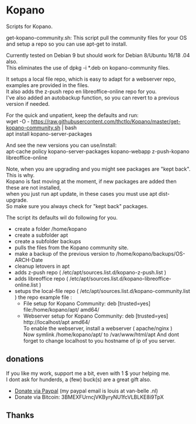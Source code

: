 # Kopano
Scripts for Kopano.

get-kopano-community.sh: This script pull the community files for your OS and setup a repo so you can use apt-get to install.

Currently tested on Debian 9 but should work for Debian 8/Ubuntu 16/18 .04 also.  
This eliminates the use of dpkg -i *.deb on kopano-community files.

It setups a local file repo, which is easy to adapt for a webserver repo, examples are provided in the files.  
It also adds the z-push repo en libreoffice-online repo for you.  
I've also added an autobackup function, so you can revert to a previous version if needed.

For the quick and unpatient, keep the defaults and run:  
wget -O - https://raw.githubusercontent.com/thctlo/Kopano/master/get-kopano-community.sh | bash  
apt install kopano-server-packages

And see the new versions you can use/install:  
apt-cache policy kopano-server-packages kopano-webapp z-push-kopano libreoffice-online

Note, when you are upgrading and you might see packages are "kept back".  
This is why.  
Kopano is fast moving at the moment, if new packages are added then these are not installed,  
when you just run apt update, in these cases you must use apt dist-upgrade.  
So make sure you always check for "kept back" packages.

The script its defaults wil do following for you. 
- create a folder /home/kopano
- create a subfolder apt
- create a subfolder backups
- pulls the files from the Kopano community site.
- make a backup of the previous version to /home/kopano/backups/OS-ARCH-Date
- cleanup letovers in apt
- adds z-push repo ( /etc/apt/sources.list.d/kopano-z-push.list ) 
- adds libreoffice repo  ( /etc/apt/sources.list.d/kopano-libreoffice-online.list ) 
- setups the local-file repo ( /etc/apt/sources.list.d/kopano-community.list ) 
  the repo example file : 
  - File setup for Kopano Community: deb [trusted=yes] file:/home/kopano/apt/ amd64/  
  - Webserver setup for Kopano Community: deb [trusted=yes] http://localhost/apt amd64/  
  To enable the webserver, install a webserver ( apache/nginx )  
  Now symlink /home/kopano/apt/ to /var/www/html/apt
  And dont forget to change localhost to you hostname of ip of you server.  


## donations
If you like my work, support me a bit, even with 1 $ your helping me.  
I dont ask for hunderds, a (few) buck(s) are a great gift also.  
- [Donate via Paypal](https://www.paypal.me/LouisVanBelle) (my paypal email is louis at van-belle .nl)
- Donate via Bitcoin: 3BMEXFUrncjVKByryNU1fcVLBLKE8i9TpX

## Thanks
